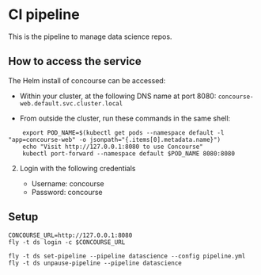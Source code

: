 # CI pipeline

This is the pipeline to manage data science repos.

## How to access the service

The Helm install of concourse can be accessed:

  * Within your cluster, at the following DNS name at port 8080:  `concourse-web.default.svc.cluster.local`

  * From outside the cluster, run these commands in the same shell:
```
    export POD_NAME=$(kubectl get pods --namespace default -l "app=concourse-web" -o jsonpath="{.items[0].metadata.name}")
    echo "Visit http://127.0.0.1:8080 to use Concourse"
    kubectl port-forward --namespace default $POD_NAME 8080:8080
```

2. Login with the following credentials

   - Username: concourse
   - Password: concourse

## Setup


```
CONCOURSE_URL=http://127.0.0.1:8080
fly -t ds login -c $CONCOURSE_URL

fly -t ds set-pipeline --pipeline datascience --config pipeline.yml
fly -t ds unpause-pipeline --pipeline datascience
```
